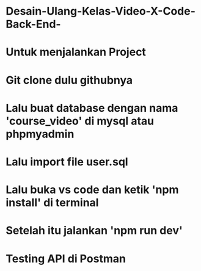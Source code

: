 # Desain-Ulang-Kelas-Video-X-Code-Back-End-


# Untuk menjalankan Project
# Git clone dulu githubnya
# Lalu buat database dengan nama 'course_video' di mysql atau phpmyadmin
# Lalu import file user.sql
# Lalu buka vs code dan ketik 'npm install' di terminal
# Setelah itu jalankan 'npm run dev'
# Testing API di Postman
